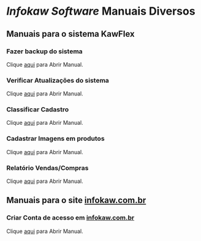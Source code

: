 
# *Infokaw* *Software* Manuais Diversos
 ## Manuais para o sistema KawFlex
  ### Fazer backup do sistema
 Clique  [aqui](https://github.com/ajinfokaw/infokaw_manuais/blob/main/pdf/BACKUP_COPIA_DE_SEGURANCA_KAWFLEX.pdf) para Abrir Manual.
 ### Verificar Atualizações do sistema
 Clique [aqui](https://github.com/ajinfokaw/infokaw_manuais/blob/main/pdf/CHECAR-POR_ATUALIZACAO_SISTEMA_KAWFLEX.pdf) para Abrir Manual.
 ### Classificar Cadastro
 Clique [aqui](https://github.com/ajinfokaw/infokaw_manuais/blob/main/pdf/INSTRUCAO.pdf) para Abrir Manual.
 ### Cadastrar Imagens em produtos
 Clique [aqui](https://github.com/ajinfokaw/infokaw_manuais/blob/main/pdf/CADASTRO_PODUtOS_INSERIR_IMAGEM.pdf) para Abrir Manual.
 ### Relatório Vendas/Compras
 Clique [aqui](https://github.com/ajinfokaw/infokaw_manuais/blob/main/pdf/RELATORIO_VENDAS_COMPRAS_KAWFLEX.pdf) para Abrir Manual.
 
 ## Manuais para o site [infokaw.com.br](infokaw.com.br)
 
 ### Criar Conta de acesso em [infokaw.com.br](infokaw.com.br)
 Clique [aqui](https://github.com/ajinfokaw/infokaw_manuais/blob/main/pdf/CADASTRAR_ACESSO_INFOKAW_COM_BR.pdf) para Abrir Manual.
 
